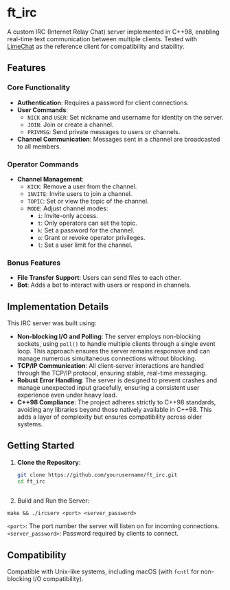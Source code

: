 # ft_irc

A custom IRC (Internet Relay Chat) server implemented in C++98, enabling real-time text communication between multiple clients. Tested with [LimeChat](https://limechat.net/mac/) as the reference client for compatibility and stability.

## Features

### Core Functionality
- **Authentication**: Requires a password for client connections.
- **User Commands**:
  - `NICK` and `USER`: Set nickname and username for identity on the server.
  - `JOIN`: Join or create a channel.
  - `PRIVMSG`: Send private messages to users or channels.
- **Channel Communication**: Messages sent in a channel are broadcasted to all members.

### Operator Commands
- **Channel Management**:
  - `KICK`: Remove a user from the channel.
  - `INVITE`: Invite users to join a channel.
  - `TOPIC`: Set or view the topic of the channel.
  - `MODE`: Adjust channel modes:
    - `i`: Invite-only access.
    - `t`: Only operators can set the topic.
    - `k`: Set a password for the channel.
    - `o`: Grant or revoke operator privileges.
    - `l`: Set a user limit for the channel.

### Bonus Features
- **File Transfer Support**: Users can send files to each other.
- **Bot**: Adds a bot to interact with users or respond in channels.
  
## Implementation Details
This IRC server was built using:
- **Non-blocking I/O and Polling**: The server employs non-blocking sockets, using `poll()` to handle multiple clients through a single event loop. This approach ensures the server remains responsive and can manage numerous simultaneous connections without blocking.
- **TCP/IP Communication**: All client-server interactions are handled through the TCP/IP protocol, ensuring stable, real-time messaging.
- **Robust Error Handling**: The server is designed to prevent crashes and manage unexpected input gracefully, ensuring a consistent user experience even under heavy load.
- **C++98 Compliance**: The project adheres strictly to C++98 standards, avoiding any libraries beyond those natively available in C++98. This adds a layer of complexity but ensures compatibility across older systems.


## Getting Started

1. **Clone the Repository**:
   ```bash
   git clone https://github.com/yourusername/ft_irc.git
   cd ft_irc
 
2. Build and Run the Server:
  ```
  make && ./ircserv <port> <server_password>
  ```
```<port>```: The port number the server will listen on for incoming connections.
```<server_password>```: Password required by clients to connect.
## Compatibility
Compatible with Unix-like systems, including macOS (with ```fcntl``` for non-blocking I/O compatibility).
